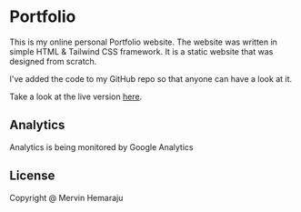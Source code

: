 # Portfolio

This is my online personal Portfolio website. The website was written in simple HTML & Tailwind CSS framework. It is a static website that was designed from scratch.

I've added the code to my GitHub repo so that anyone can have a look at it.

Take a look at the live version [here](https://mervinhemaraju.com).

## Analytics

Analytics is being monitored by Google Analytics

## License

Copyright @ Mervin Hemaraju

